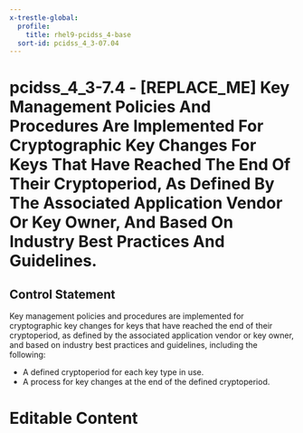 ```yaml
---
x-trestle-global:
  profile:
    title: rhel9-pcidss_4-base
  sort-id: pcidss_4_3-07.04
---
```


# pcidss_4_3-7.4 - \[REPLACE_ME\] Key Management Policies And Procedures Are Implemented For Cryptographic Key Changes For Keys That Have Reached The End Of Their Cryptoperiod, As Defined By The Associated Application Vendor Or Key Owner, And Based On Industry Best Practices And Guidelines.

## Control Statement

Key management policies and procedures are implemented for cryptographic key changes for
keys that have reached the end of their cryptoperiod, as defined by the associated
application vendor or key owner, and based on industry best practices and guidelines,
including the following:
- A defined cryptoperiod for each key type in use.
- A process for key changes at the end of the defined cryptoperiod.

# Editable Content

<!-- Make additions and edits below -->
<!-- The above represents the contents of the control as received by the profile, prior to additions. -->
<!-- If the profile makes additions to the control, they will appear below. -->
<!-- The above markdown may not be edited but you may edit the content below, and/or introduce new additions to be made by the profile. -->
<!-- If there is a yaml header at the top, parameter values may be edited. Use --set-parameters to incorporate the changes during assembly. -->
<!-- The content here will then replace what is in the profile for this control, after running profile-assemble. -->
<!-- The current profile has no added parts for this control, but you may add new ones here. -->
<!-- Each addition must have a heading either of the form ## Control my_addition_name -->
<!-- or ## Part a. (where the a. refers to one of the control statement labels.) -->
<!-- "## Control" parts are new parts added after the statement part. -->
<!-- "## Part" parts are new parts added into the top-level statement part with that label. -->
<!-- Subparts may be added with nested hash levels of the form ### My Subpart Name -->
<!-- underneath the parent ## Control or ## Part being added -->
<!-- See https://oscal-compass.github.io/compliance-trestle/tutorials/ssp_profile_catalog_authoring/ssp_profile_catalog_authoring for guidance. -->
